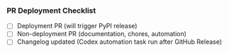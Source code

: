 ### PR Deployment Checklist

- [ ] Deployment PR (will trigger PyPI release)
- [ ] Non-deployment PR (documentation, chores, automation)
- [ ] Changelog updated (Codex automation task run after GitHub Release)